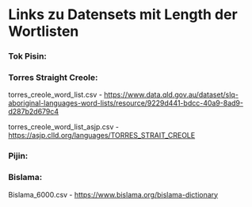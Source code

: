 
# Links zu Datensets mit Length der Wortlisten 

### Tok Pisin: 


### Torres Straight Creole:
torres_creole_word_list.csv - https://www.data.qld.gov.au/dataset/slq-aboriginal-languages-word-lists/resource/9229d441-bdcc-40a9-8ad9-d287b2d679c4

torres_creole_word_list_asjp.csv - https://asjp.clld.org/languages/TORRES_STRAIT_CREOLE

### Pijin: 


### Bislama:
Bislama_6000.csv - https://www.bislama.org/bislama-dictionary


